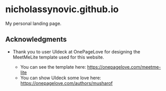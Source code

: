 # nicholassynovic.github.io
My personal landing page.

## Acknowledgments

-   Thank you to user UIdeck at OnePageLove for designing the MeetMeLite template used for this website.

    -   You can see the template here: https://onepagelove.com/meetme-lite
    -   You can show UIdeck some love here: https://onepagelove.com/authors/musharof
